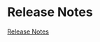 # Release Notes

[Release Notes](https://github.com/PanJiaChen/vue-element-admin/releases)

<script>
export default {
  mounted () {
    window.open('https://github.com/PanJiaChen/vue-element-admin/releases')
  }
}
</script>
